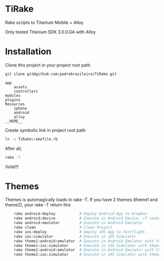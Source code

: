 TiRake
======

Rake scripts to Titanium Mobile + Alloy

Only tested Titanium SDK 3.0.0.GA with Alloy


Installation
============

Clone this project in your project root path
```bash
git clone git@github.com:pedrobrasileiro/TiRake.git
```

    app
        assets
        controllers
    modules
    plugins
    Resources
        iphone
        android
        alloy
    __HERE__

Create symbolic link in project root path
```bash
ln -s TiRake\rakefile.rb 
```

After all, 
```bash
rake -T 
```
Voilá!!!


Themes
==========

Themes is automagically loads in rake -T. If you have 2 themes (theme1 and theme2), your rake -T return this
```bash
    rake android:deploy           # Deploy Android App to Dropbox
    rake android:device           # Execute in Android Device, if connected
    rake android:emulator         # Execute in Android Emulator
    rake clean                    # Clean Project
    rake ios:deploy               # Deploy iOS App to Testflight
    rake ios:simulator            # Execute in iOS Simulator
    rake theme1:android:emulator  # Execute in Android Emulator with theme1 Theme
    rake theme1:ios:simulator     # Execute in iOS Simulator with theme1 Theme
    rake theme2:android:emulator  # Execute in Android Emulator with theme2 Theme
    rake theme2:ios:simulator     # Execute in iOS Simulator with theme2 Theme
```